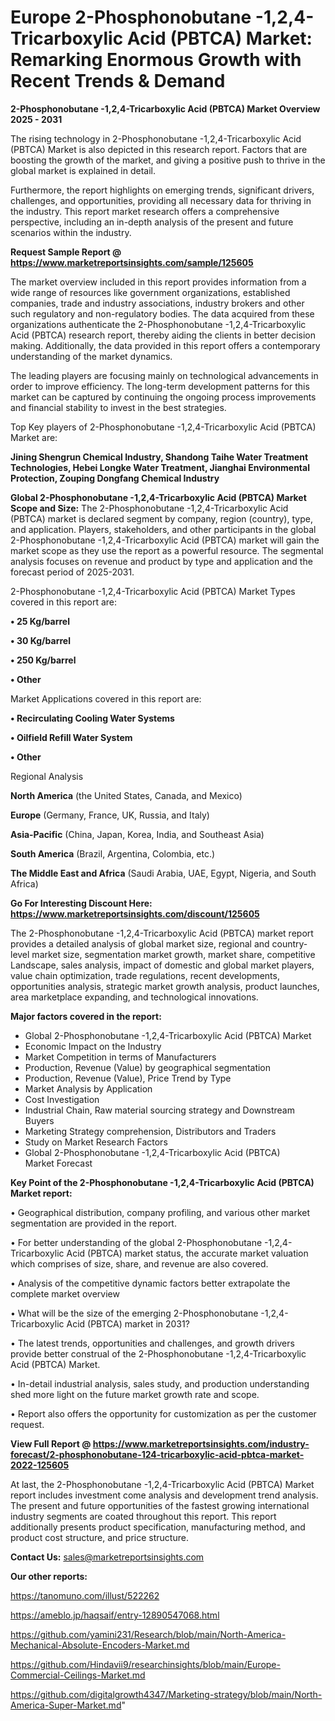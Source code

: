 # Europe 2-Phosphonobutane -1,2,4-Tricarboxylic Acid (PBTCA) Market: Remarking Enormous Growth with Recent Trends & Demand

<Strong> 2-Phosphonobutane -1,2,4-Tricarboxylic Acid (PBTCA) Market Overview 2025 - 2031</strong>

The rising technology in 2-Phosphonobutane -1,2,4-Tricarboxylic Acid (PBTCA) Market is also depicted in this research report. Factors that are boosting the growth of the market, and giving a positive push to thrive in the global market is explained in detail.

Furthermore, the report highlights on emerging trends, significant drivers, challenges, and opportunities, providing all necessary data for thriving in the industry. This report market research offers a comprehensive perspective, including an in-depth analysis of the present and future scenarios within the industry.

<strong>Request Sample Report @ <a href=https://www.marketreportsinsights.com/sample/125605>https://www.marketreportsinsights.com/sample/125605</a></strong>

The market overview included in this report provides information from a wide range of resources like government organizations, established companies, trade and industry associations, industry brokers and other such regulatory and non-regulatory bodies. The data acquired from these organizations authenticate the 2-Phosphonobutane -1,2,4-Tricarboxylic Acid (PBTCA) research report, thereby aiding the clients in better decision making. Additionally, the data provided in this report offers a contemporary understanding of the market dynamics.

The leading players are focusing mainly on technological advancements in order to improve efficiency. The long-term development patterns for this market can be captured by continuing the ongoing process improvements and financial stability to invest in the best strategies.

Top Key players of 2-Phosphonobutane -1,2,4-Tricarboxylic Acid (PBTCA) Market are:

<strong>Jining Shengrun Chemical Industry, Shandong Taihe Water Treatment Technologies, Hebei Longke Water Treatment, Jianghai Environmental Protection, Zouping Dongfang Chemical Industry</strong>

<strong><b>Global 2-Phosphonobutane -1,2,4-Tricarboxylic Acid (PBTCA) Market Scope and Size:</b></strong>
The 2-Phosphonobutane -1,2,4-Tricarboxylic Acid (PBTCA) market is declared segment by company, region (country), type, and application. Players, stakeholders, and other participants in the global 2-Phosphonobutane -1,2,4-Tricarboxylic Acid (PBTCA) market will gain the market scope as they use the report as a powerful resource. The segmental analysis focuses on revenue and product by type and application and the forecast period of 2025-2031.

2-Phosphonobutane -1,2,4-Tricarboxylic Acid (PBTCA) Market Types covered in this report are:

<strong>• 25 Kg/barrel

• 30 Kg/barrel

• 250 Kg/barrel

• Other</strong>

Market Applications covered in this report are:

<strong>• Recirculating Cooling Water Systems

• Oilfield Refill Water System

• Other</strong> 

Regional Analysis

<strong>North America</strong> (the United States, Canada, and Mexico)

<strong>Europe</strong> (Germany, France, UK, Russia, and Italy)

<strong>Asia-Pacific</strong> (China, Japan, Korea, India, and Southeast Asia)

<strong>South America</strong> (Brazil, Argentina, Colombia, etc.)

<strong>The Middle East and Africa</strong> (Saudi Arabia, UAE, Egypt, Nigeria, and South Africa)

<strong>Go For Interesting Discount Here: <a href=https://www.marketreportsinsights.com/discount/125605>https://www.marketreportsinsights.com/discount/125605</a></strong>

The 2-Phosphonobutane -1,2,4-Tricarboxylic Acid (PBTCA) market report provides a detailed analysis of global market size, regional and country-level market size, segmentation market growth, market share, competitive Landscape, sales analysis, impact of domestic and global market players, value chain optimization, trade regulations, recent developments, opportunities analysis, strategic market growth analysis, product launches, area marketplace expanding, and technological innovations.

<strong><b>Major factors covered in the report:</b></strong>
<ul>
  <li>Global 2-Phosphonobutane -1,2,4-Tricarboxylic Acid (PBTCA) Market </li>
  <li>Economic Impact on the Industry</li>
  <li>Market Competition in terms of Manufacturers</li>
  <li>Production, Revenue (Value) by geographical segmentation</li>
  <li>Production, Revenue (Value), Price Trend by Type</li>
  <li>Market Analysis by Application</li>
  <li>Cost Investigation</li>
  <li>Industrial Chain, Raw material sourcing strategy and Downstream Buyers</li>
  <li>Marketing Strategy comprehension, Distributors and Traders</li>
  <li>Study on Market Research Factors</li>
  <li>Global 2-Phosphonobutane -1,2,4-Tricarboxylic Acid (PBTCA) Market Forecast</li>
</ul>

<strong><b>Key Point of the 2-Phosphonobutane -1,2,4-Tricarboxylic Acid (PBTCA) Market report:</b></strong>

• Geographical distribution, company profiling, and various other market segmentation are provided in the report.

• For better understanding of the global 2-Phosphonobutane -1,2,4-Tricarboxylic Acid (PBTCA) market status, the accurate market valuation which comprises of size, share, and revenue are also covered.

• Analysis of the competitive dynamic factors better extrapolate the complete market overview

• What will be the size of the emerging 2-Phosphonobutane -1,2,4-Tricarboxylic Acid (PBTCA) market in 2031?

• The latest trends, opportunities and challenges, and growth drivers provide better construal of the 2-Phosphonobutane -1,2,4-Tricarboxylic Acid (PBTCA) Market.

• In-detail industrial analysis, sales study, and production understanding shed more light on the future market growth rate and scope.

• Report also offers the opportunity for customization as per the customer request.

<strong><b>View Full Report @ <a href=https://www.marketreportsinsights.com/industry-forecast/2-phosphonobutane-124-tricarboxylic-acid-pbtca-market-2022-125605>https://www.marketreportsinsights.com/industry-forecast/2-phosphonobutane-124-tricarboxylic-acid-pbtca-market-2022-125605</a></b></strong>


At last, the 2-Phosphonobutane -1,2,4-Tricarboxylic Acid (PBTCA) Market report includes investment come analysis and development trend analysis. The present and future opportunities of the fastest growing international industry segments are coated throughout this report. This report additionally presents product specification, manufacturing method, and product cost structure, and price structure.

<strong>Contact Us:</strong>
sales@marketreportsinsights.com

<strong>Our other reports:</strong>

<a href=https://tanomuno.com/illust/522262>https://tanomuno.com/illust/522262</a>

<a href=https://ameblo.jp/haqsaif/entry-12890547068.html>https://ameblo.jp/haqsaif/entry-12890547068.html</a>

<a href=https://github.com/yamini231/Research/blob/main/North-America-Mechanical-Absolute-Encoders-Market.md>https://github.com/yamini231/Research/blob/main/North-America-Mechanical-Absolute-Encoders-Market.md</a>

<a href=https://github.com/Hindavii9/researchinsights/blob/main/Europe-Commercial-Ceilings-Market.md>https://github.com/Hindavii9/researchinsights/blob/main/Europe-Commercial-Ceilings-Market.md</a>

<a href=https://github.com/digitalgrowth4347/Marketing-strategy/blob/main/North-America-Super-Market.md>https://github.com/digitalgrowth4347/Marketing-strategy/blob/main/North-America-Super-Market.md</a>"
